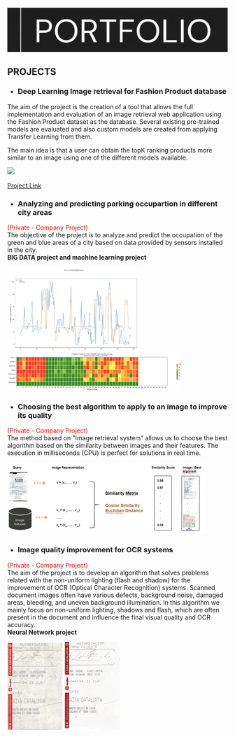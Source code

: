 [![header][header-url]][header-link]

## PROJECTS

* ### Deep Learning Image retrieval for Fashion Product database

The aim of the project is the creation of a tool that allows the full implementation and evaluation of an image retrieval web application using the Fashion Product dataset as the database. Several existing pre-trained models are evaluated and also custom models are created from applying Transfer Learning from them.

The main idea is that a user can obtain the topK ranking products more similar to an image using one of the different models available.

<img src="images/frontend-example-t-shirt-product_fashion.gif" width="600"/>

[Project Link](https://github.com/ferran-candela/upc-aidl-2021-image-retrieval)

* ### Analyzing and predicting parking occupartion in different city areas 
<span style="color: red;">(Private - Company Project)</span>
<br>
The objective of the project is to analyze and predict the occupation of the green and blue areas of a city based on data provided by sensors installed in the city.
<br>
<strong>BIG DATA project and machine learning project</strong>

<p float="left">
  <img src="/images/prediction.png" width="300" /> 
  <img src="images/occup.png" width="400" />
</p>


* ### Choosing the best algorithm to apply to an image to improve its quality 
<span style="color: red;">(Private - Company Project)</span>
<br> 
The method based on "Image retrieval system" allows us to choose the best algorithm based on the similarity between images and their features.
The execution in milliseconds (CPU) is perfect for solutions in real time.
<br>

<img src="images/similarity.png"/>

* ### Image quality improvement for OCR systems 
<span style="color: red;">(Private - Company Project)</span>
<br> 
The aim of the project is to develop  an algorithm that solves problems related with the non-uniform lighting (flash and shadow) for the improvement of OCR (Optical Character Recognition) systems.
Scanned document images often have various defects, background noise, damaged areas, bleeding, and uneven background illumination. In this algorithm we mainly focus on non-uniform lighting, shadows and flash, which are often present in the document and influence the final visual quality and OCR accuracy.
<br>
<strong>Neural Network project</strong>

<p float="left">
  <img src="images/ticket1.png" /> 
  <img src="images/ticket2.png" />
</p>
<!-- Markdown link & img dfn's -->

[header-url]:  images/portfolio_img.png
[header-link]: https://github.com/jordimonta
[retrievalsys-image]: images/frontend-example-t-shirt-product_fashion.gif